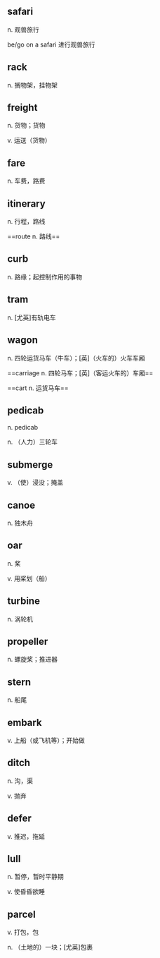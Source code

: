 ## safari

n. 观兽旅行

be/go on a safari 进行观兽旅行



## rack

n. 搁物架，挂物架



## freight

n. 货物；货物

v. 运送（货物）



## fare

n. 车费，路费



## itinerary

n. 行程，路线

==route n. 路线==



## curb

n. 路缘；起控制作用的事物



## tram

n. [尤英]有轨电车



## wagon

n. 四轮运货马车（牛车）；[英]（火车的）火车车厢

==carriage n. 四轮马车；[英]（客运火车的）车厢==

==cart n. 运货马车==



## pedicab

n. pedicab

n. （人力）三轮车



## submerge

v. （使）浸没；掩盖



## canoe

n. 独木舟



## oar

n. 桨

v. 用桨划（船）



## turbine

n. 涡轮机



## propeller

n. 螺旋桨；推进器



## stern

n. 船尾



## embark

v. 上船（或飞机等）；开始做



## ditch

n. 沟，渠

v. 抛弃



## defer

v. 推迟，拖延



## lull

n. 暂停，暂时平静期

v. 使昏昏欲睡



## parcel

v. 打包，包

n. （土地的）一块；[尤英]包裹



## 

